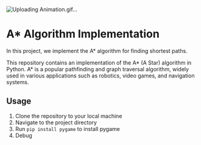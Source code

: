  ![Uploading Animation.gif…]()


<h1>A* Algorithm Implementation</h1>

<p>In this project, we implement the A* algorithm for finding shortest paths.</p>

<p>This repository contains an implementation of the A* (A Star) algorithm in Python. A* is a popular pathfinding and graph traversal algorithm, widely used in various applications such as robotics, video games, and navigation systems.</p>

<h2>Usage</h2>

<ol>
  <li>Clone the repository to your local machine</li>
  <li>Navigate to the project directory</li>
  <li>Run <code>pip install pygame</code> to install pygame</li>
  <li>Debug</li>
</ol>
 
